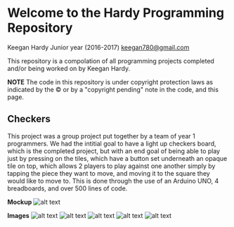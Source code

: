 # Welcome to the Hardy Programming Repository

Keegan Hardy
Junior year (2016-2017)
keegan780@gmail.com

This repository is a compolation of all programming projects completed and/or being worked on by Keegan Hardy.

**NOTE**
The code in this repository is under copyright protection laws as indicated by the © or by a "copyright pending" note in the code, and this page.



## Checkers
This project was a group project put together by a team of year 1 programmers. We had the intitial goal to have a light up checkers board, which is the completed project, but with an end goal of being able to play just by pressing on the tiles, which have a button set underneath an opaque tile on top, which allows 2 players to play against one another simply by tapping the piece they want to move, and moving it to the square they would like to move to. This is done through the use of an Arduino UNO, 4 breadboards, and over 500 lines of code.

**Mockup**
![alt text](https://skyeagle4.github.io/ProgrammingPortfolio/Mockup.png "Mockup")

**Images**
![alt text](https://skyeagle4.github.io/ProgrammingPortfolio/IMG_0706.png "Assembly")
![alt text](https://skyeagle4.github.io/ProgrammingPortfolio/IMG_0707.png "Board")
![alt text](https://skyeagle4.github.io/ProgrammingPortfolio/IMG_0708.png "Arduino UNO")
![alt text](https://skyeagle4.github.io/ProgrammingPortfolio/IMG_0709.png "Shift register")
![alt text](https://skyeagle4.github.io/ProgrammingPortfolio/IMG_0710.png "LED's and breadboard")
